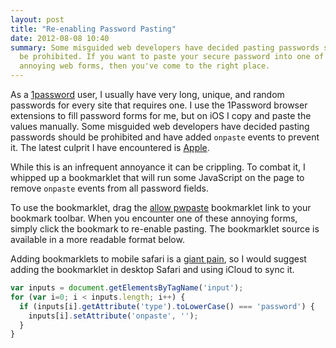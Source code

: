 ```yaml
---
layout: post
title: "Re-enabling Password Pasting"
date: 2012-08-08 10:40
summary: Some misguided web developers have decided pasting passwords should
  be prohibited. If you want to paste your secure password into one of these
  annoying web forms, then you've come to the right place.
---
```


As a [1password][1p] user, I usually have very long, unique, and random
passwords for every site that requires one. I use the 1Password browser
extensions to fill password forms for me, but on iOS I copy and paste the
values manually. Some misguided web developers have decided pasting
passwords should be prohibited and have added `onpaste` events to prevent
it. The latest culprit I have encountered is [Apple][apple].

While this is an infrequent annoyance it can be crippling. To combat it, I
whipped up a bookmarklet that will run some JavaScript on the page to remove
`onpaste` events from all password fields.

To use the bookmarklet, drag the
<a href="javascript:(function(){var inputs=document.getElementsByTagName('input');for(var i=0;i<inputs.length;i++){if(inputs[i].getAttribute('type').toLowerCase()==='password'){inputs[i].setAttribute('onpaste','');}}})();">allow pwpaste</a>
bookmarklet link to your bookmark toolbar. When you encounter one of these
annoying forms, simply click the bookmark to re-enable pasting. The bookmarklet
source is available in a more readable format below.

Adding bookmarklets to mobile safari is a [giant pain][msb], so I would suggest
adding the bookmarklet in desktop Safari and using iCloud to sync it.

```javascript
var inputs = document.getElementsByTagName('input');
for (var i=0; i < inputs.length; i++) {
  if (inputs[i].getAttribute('type').toLowerCase() === 'password') {
    inputs[i].setAttribute('onpaste', '');
  }
}
```

[1p]: https://agilebits.com/onepassword
[apple]: https://appleid.apple.com/cgi-bin/WebObjects/MyAppleId.woa/372/wa/directToSignIn
[msb]: http://chrisbray.com/a-not-so-easy-way-to-add-bookmarklets-to-safa
